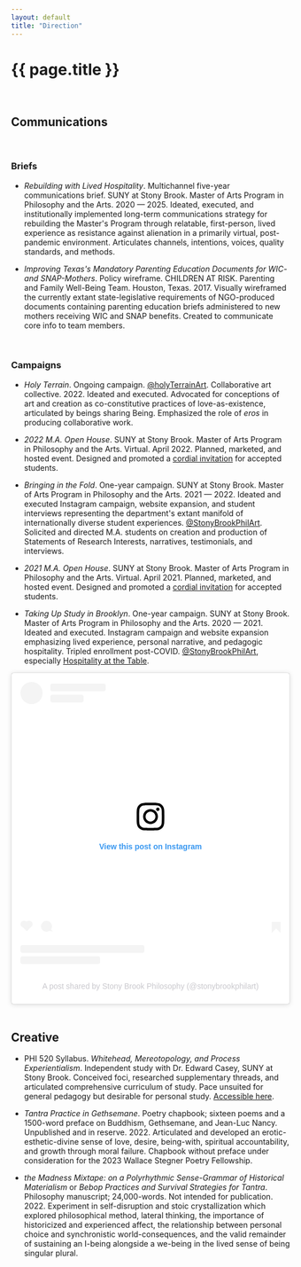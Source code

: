 ```yaml
---
layout: default
title: "Direction"
---
```


# {{ page.title }}

<br>


## Communications

<br>


### Briefs

* *Rebuilding with Lived Hospitality*. Multichannel five-year communications brief. SUNY at Stony Brook. Master of Arts Program in Philosophy and the Arts. 2020 — 2025. Ideated, executed, and institutionally implemented long-term communications strategy for rebuilding the Master's Program through relatable, first-person, lived experience as resistance against alienation in a primarily virtual, post-pandemic environment. Articulates channels, intentions, voices, quality standards, and methods.

* *Improving Texas's Mandatory Parenting Education Documents for WIC- and SNAP-Mothers*. Policy wireframe. CHILDREN AT RISK. Parenting and Family Well-Being Team. Houston, Texas. 2017. Visually wireframed the currently extant state-legislative requirements of NGO-produced documents containing parenting education briefs administered to new mothers receiving WIC and SNAP benefits. Created to communicate core info to team members.

<br>


### Campaigns

* *Holy Terrain*. Ongoing campaign. [@holyTerrainArt](https://www.Instagram.com/holyTerrainArt/). Collaborative art collective. 2022. Ideated and executed. Advocated for conceptions of art and creation as co-constitutive practices of love-as-existence, articulated by beings sharing Being. Emphasized the role of *eros* in producing collaborative work.

* *2022 M.A. Open House*. SUNY at Stony Brook. Master of Arts Program in Philosophy and the Arts. Virtual. April 2022. Planned, marketed, and hosted event. Designed and promoted a [cordial invitation](/assets/pdfs/2022-04-open-house.pdf) for accepted students.

* *Bringing in the Fold*. One-year campaign. SUNY at Stony Brook. Master of Arts Program in Philosophy and the Arts. 2021 — 2022. Ideated and executed Instagram campaign, website expansion, and student interviews representing the department's extant manifold of internationally diverse student experiences. [@StonyBrookPhilArt](https://www.Instagram.com/StonyBrookPhilArt). Solicited and directed M.A. students on creation and production of Statements of Research Interests, narratives, testimonials, and interviews.

* *2021 M.A. Open House*. SUNY at Stony Brook. Master of Arts Program in Philosophy and the Arts. Virtual. April 2021. Planned, marketed, and hosted event. Designed and promoted a [cordial invitation](/assets/pdfs/2021-04-open-house.pdf) for accepted students.

* *Taking Up Study in Brooklyn*. One-year campaign. SUNY at Stony Brook. Master of Arts Program in Philosophy and the Arts. 2020 — 2021. Ideated and executed. Instagram campaign and website expansion emphasizing lived experience, personal narrative, and pedagogic hospitality. Tripled enrollment post-COVID. [@StonyBrookPhilArt](https://www.Instagram.com/StonyBrookPhilArt), especially [Hospitality at the Table](https://www.instagram.com/p/CYaHJhjFE-i/?utm_source=ig_web_copy_link).

<div class="container" align="center">
  <blockquote class="instagram-media" data-instgrm-captioned data-instgrm-permalink="https://www.instagram.com/p/CYaHJhjFE-i/?utm_source=ig_embed&amp;utm_campaign=loading" data-instgrm-version="14" style=" background:#FFF; border:0; border-radius:3px; box-shadow:0 0 1px 0 rgba(0,0,0,0.5),0 1px 10px 0 rgba(0,0,0,0.15); margin: 1px; max-width:540px; min-width:326px; padding:0; width:99.375%; width:-webkit-calc(100% - 2px); width:calc(100% - 2px);"><div style="padding:16px;"> <a href="https://www.instagram.com/p/CYaHJhjFE-i/?utm_source=ig_embed&amp;utm_campaign=loading" style=" background:#FFFFFF; line-height:0; padding:0 0; text-align:center; text-decoration:none; width:100%;" target="_blank"> <div style=" display: flex; flex-direction: row; align-items: center;"> <div style="background-color: #F4F4F4; border-radius: 50%; flex-grow: 0; height: 40px; margin-right: 14px; width: 40px;"></div> <div style="display: flex; flex-direction: column; flex-grow: 1; justify-content: center;"> <div style=" background-color: #F4F4F4; border-radius: 4px; flex-grow: 0; height: 14px; margin-bottom: 6px; width: 100px;"></div> <div style=" background-color: #F4F4F4; border-radius: 4px; flex-grow: 0; height: 14px; width: 60px;"></div></div></div><div style="padding: 19% 0;"></div> <div style="display:block; height:50px; margin:0 auto 12px; width:50px;"><svg width="50px" height="50px" viewBox="0 0 60 60" version="1.1" xmlns="https://www.w3.org/2000/svg" xmlns:xlink="https://www.w3.org/1999/xlink"><g stroke="none" stroke-width="1" fill="none" fill-rule="evenodd"><g transform="translate(-511.000000, -20.000000)" fill="#000000"><g><path d="M556.869,30.41 C554.814,30.41 553.148,32.076 553.148,34.131 C553.148,36.186 554.814,37.852 556.869,37.852 C558.924,37.852 560.59,36.186 560.59,34.131 C560.59,32.076 558.924,30.41 556.869,30.41 M541,60.657 C535.114,60.657 530.342,55.887 530.342,50 C530.342,44.114 535.114,39.342 541,39.342 C546.887,39.342 551.658,44.114 551.658,50 C551.658,55.887 546.887,60.657 541,60.657 M541,33.886 C532.1,33.886 524.886,41.1 524.886,50 C524.886,58.899 532.1,66.113 541,66.113 C549.9,66.113 557.115,58.899 557.115,50 C557.115,41.1 549.9,33.886 541,33.886 M565.378,62.101 C565.244,65.022 564.756,66.606 564.346,67.663 C563.803,69.06 563.154,70.057 562.106,71.106 C561.058,72.155 560.06,72.803 558.662,73.347 C557.607,73.757 556.021,74.244 553.102,74.378 C549.944,74.521 548.997,74.552 541,74.552 C533.003,74.552 532.056,74.521 528.898,74.378 C525.979,74.244 524.393,73.757 523.338,73.347 C521.94,72.803 520.942,72.155 519.894,71.106 C518.846,70.057 518.197,69.06 517.654,67.663 C517.244,66.606 516.755,65.022 516.623,62.101 C516.479,58.943 516.448,57.996 516.448,50 C516.448,42.003 516.479,41.056 516.623,37.899 C516.755,34.978 517.244,33.391 517.654,32.338 C518.197,30.938 518.846,29.942 519.894,28.894 C520.942,27.846 521.94,27.196 523.338,26.654 C524.393,26.244 525.979,25.756 528.898,25.623 C532.057,25.479 533.004,25.448 541,25.448 C548.997,25.448 549.943,25.479 553.102,25.623 C556.021,25.756 557.607,26.244 558.662,26.654 C560.06,27.196 561.058,27.846 562.106,28.894 C563.154,29.942 563.803,30.938 564.346,32.338 C564.756,33.391 565.244,34.978 565.378,37.899 C565.522,41.056 565.552,42.003 565.552,50 C565.552,57.996 565.522,58.943 565.378,62.101 M570.82,37.631 C570.674,34.438 570.167,32.258 569.425,30.349 C568.659,28.377 567.633,26.702 565.965,25.035 C564.297,23.368 562.623,22.342 560.652,21.575 C558.743,20.834 556.562,20.326 553.369,20.18 C550.169,20.033 549.148,20 541,20 C532.853,20 531.831,20.033 528.631,20.18 C525.438,20.326 523.257,20.834 521.349,21.575 C519.376,22.342 517.703,23.368 516.035,25.035 C514.368,26.702 513.342,28.377 512.574,30.349 C511.834,32.258 511.326,34.438 511.181,37.631 C511.035,40.831 511,41.851 511,50 C511,58.147 511.035,59.17 511.181,62.369 C511.326,65.562 511.834,67.743 512.574,69.651 C513.342,71.625 514.368,73.296 516.035,74.965 C517.703,76.634 519.376,77.658 521.349,78.425 C523.257,79.167 525.438,79.673 528.631,79.82 C531.831,79.965 532.853,80.001 541,80.001 C549.148,80.001 550.169,79.965 553.369,79.82 C556.562,79.673 558.743,79.167 560.652,78.425 C562.623,77.658 564.297,76.634 565.965,74.965 C567.633,73.296 568.659,71.625 569.425,69.651 C570.167,67.743 570.674,65.562 570.82,62.369 C570.966,59.17 571,58.147 571,50 C571,41.851 570.966,40.831 570.82,37.631"></path></g></g></g></svg></div><div style="padding-top: 8px;"> <div style=" color:#3897f0; font-family:Arial,sans-serif; font-size:14px; font-style:normal; font-weight:550; line-height:18px;">View this post on Instagram</div></div><div style="padding: 12.5% 0;"></div> <div style="display: flex; flex-direction: row; margin-bottom: 14px; align-items: center;"><div> <div style="background-color: #F4F4F4; border-radius: 50%; height: 12.5px; width: 12.5px; transform: translateX(0px) translateY(7px);"></div> <div style="background-color: #F4F4F4; height: 12.5px; transform: rotate(-45deg) translateX(3px) translateY(1px); width: 12.5px; flex-grow: 0; margin-right: 14px; margin-left: 2px;"></div> <div style="background-color: #F4F4F4; border-radius: 50%; height: 12.5px; width: 12.5px; transform: translateX(9px) translateY(-18px);"></div></div><div style="margin-left: 8px;"> <div style=" background-color: #F4F4F4; border-radius: 50%; flex-grow: 0; height: 20px; width: 20px;"></div> <div style=" width: 0; height: 0; border-top: 2px solid transparent; border-left: 6px solid #f4f4f4; border-bottom: 2px solid transparent; transform: translateX(16px) translateY(-4px) rotate(30deg)"></div></div><div style="margin-left: auto;"> <div style=" width: 0px; border-top: 8px solid #F4F4F4; border-right: 8px solid transparent; transform: translateY(16px);"></div> <div style=" background-color: #F4F4F4; flex-grow: 0; height: 12px; width: 16px; transform: translateY(-4px);"></div> <div style=" width: 0; height: 0; border-top: 8px solid #F4F4F4; border-left: 8px solid transparent; transform: translateY(-4px) translateX(8px);"></div></div></div> <div style="display: flex; flex-direction: column; flex-grow: 1; justify-content: center; margin-bottom: 24px;"> <div style=" background-color: #F4F4F4; border-radius: 4px; flex-grow: 0; height: 14px; margin-bottom: 6px; width: 224px;"></div> <div style=" background-color: #F4F4F4; border-radius: 4px; flex-grow: 0; height: 14px; width: 144px;"></div></div></a><p style=" color:#c9c8cd; font-family:Arial,sans-serif; font-size:14px; line-height:17px; margin-bottom:0; margin-top:8px; overflow:hidden; padding:8px 0 7px; text-align:center; text-overflow:ellipsis; white-space:nowrap;"><a href="https://www.instagram.com/p/CYaHJhjFE-i/?utm_source=ig_embed&amp;utm_campaign=loading" style=" color:#c9c8cd; font-family:Arial,sans-serif; font-size:14px; font-style:normal; font-weight:normal; line-height:17px; text-decoration:none;" target="_blank">A post shared by Stony Brook Philosophy (@stonybrookphilart)</a></p></div></blockquote> <script async src="//www.instagram.com/embed.js"></script>
</div><!-- Instagram embed -->

<br>


## Creative

<!---
* Philosophical blog. Ongoing. [Accessible here](/blog).
defunct until first three to five polished articles. Written here in preparation.--->

* PHI 520 Syllabus. *Whitehead, Mereotopology, and Process Experientialism*. Independent study with Dr. Edward Casey, SUNY at Stony Brook. Conceived foci, researched supplementary threads, and articulated comprehensive curriculum of study. Pace unsuited for general pedagogy but desirable for personal study. [Accessible here](/assets/pdfs/2023-01-phi520-whitehead.pdf).

* *Tantra Practice in Gethsemane*. Poetry chapbook; sixteen poems and a 1500-word preface on Buddhism, Gethsemane, and Jean-Luc Nancy. Unpublished and in reserve. 2022. Articulated and developed an erotic-esthetic-divine sense of love, desire, being-with, spiritual accountability, and growth through moral failure. Chapbook without preface under consideration for the 2023 Wallace Stegner Poetry Fellowship.

* *the Madness Mixtape: on a Polyrhythmic Sense-Grammar of Historical Materialism* or *Bebop Practices and Survival Strategies for Tantra*. Philosophy manuscript; 24,000-words. Not intended for publication. 2022. Experiment in self-disruption and stoic crystallization which explored philosophical method, lateral thinking, the importance of historicized and experienced affect, the relationship between personal choice and synchronistic world-consequences, and the valid remainder of sustaining an I-being alongside a we-being in the lived sense of being singular plural.
